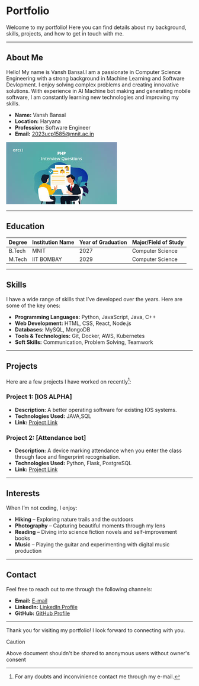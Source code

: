# Portfolio

Welcome to my portfolio! Here you can find details about my background, skills, projects, and how to get in touch with me.

---

## About Me

Hello! My name is Vansh Bansal.I am a passionate in Computer Science Engineering with a strong background in Machine Learning and Software Devlopment. I enjoy solving complex problems and creating innovative solutions. With experience in AI Machine bot making and generating mobile software, I am constantly learning new technologies and improving my skills.

- **Name:** Vansh Bansal
- **Location:** Haryana
- **Profession:** Software Engineer
- **Email:** 2023ucp1585@mnit.ac.in

![Profile Picture](images1.jpeg)

---

## Education

| Degree             | Institution Name  | Year of Graduation | Major/Field of Study  |
|--------------------|-------------------|--------------------|-----------------------|
|  B.Tech            |  MNIT             |  2027              | Computer Science      |
|  M.Tech            |  IIT BOMBAY       |  2029              | Computer Science      |

---

## Skills

I have a wide range of skills that I’ve developed over the years. Here are some of the key ones:

- **Programming Languages:** Python, JavaScript, Java, C++
- **Web Development:** HTML, CSS, React, Node.js
- **Databases:** MySQL, MongoDB
- **Tools & Technologies:** Git, Docker, AWS, Kubernetes
- **Soft Skills:** Communication, Problem Solving, Teamwork

---

## Projects

Here are a few projects I have worked on recently[^1]:
[^1]:For any doubts and inconvinience contact me through my e-mail.

### Project 1: [IOS ALPHA]
- **Description:** A better operating software for existing IOS systems.
- **Technologies Used:** JAVA,SQL
- **Link:** [Project Link](https://www.example.com/project)

### Project 2: [Attendance bot]
- **Description:** A device marking attendance when you enter the class through face and fingerprint recognisation.
- **Technologies Used:** Python, Flask, PostgreSQL
- **Link:** [Project Link](https://www.example.com/project)

---

## Interests

When I’m not coding, I enjoy:

- **Hiking** – Exploring nature trails and the outdoors
- **Photography** – Capturing beautiful moments through my lens
- **Reading** – Diving into science fiction novels and self-improvement books
- **Music** – Playing the guitar and experimenting with digital music production

---

## Contact

Feel free to reach out to me through the following channels:

- **Email:** [E-mail](mailto:2023ucp1585@mnit.ac.in)
- **LinkedIn:** [LinkedIn Profile](https://www.linkedin.com/in/Bansal1585)
- **GitHub:** [GitHub Profile](https://github.com/Bansal1585)

---

Thank you for visiting my portfolio! I look forward to connecting with you.


>[!CAUTION]
> Above document shouldn't be shared to anonymous users without owner's consent
